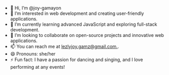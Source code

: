 - 👋 Hi, I’m @joy-gamayon
- 👀 I’m interested in web development and creating user-friendly applications.
- 🌱 I’m currently learning advanced JavaScript and exploring full-stack development.
- 💞️ I’m looking to collaborate on open-source projects and innovative web applications.
- 📫 You can reach me at [lezlyjoy.gamz@gmail.com.](https://www.linkedin.com/in/lezly-joy-gamayon-981546329/). 
- 😄 Pronouns: she/her
- ⚡ Fun fact: I have a passion for dancing and singing, and I love performing at any events!


<!---
joy-gamayon/joy-gamayon is a ✨ special ✨ repository because its `README.md` (this file) appears on your GitHub profile.
You can click the Preview link to take a look at your changes.
--->
